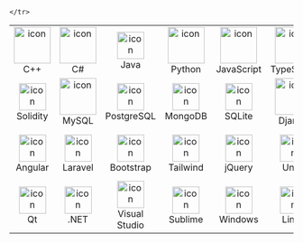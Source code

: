 <table align="center">
	<tr>
		<td align="center" width="96">
			<img src="https://techstack-generator.vercel.app/cpp-icon.svg" alt="icon" width="65" height="65" />
			<br>C++
		</td>
		<td align="center" width="96">
			<img src="https://techstack-generator.vercel.app/csharp-icon.svg" alt="icon" width="65" height="65" />
			<br>C#
		</td>
		<td align="center" width="96">
			<img src="https://skillicons.dev/icons?i=java" alt="icon" width="48" height="48" />
			<br>Java
		</td>
		<td align="center" width="96">
			<a href="#macropower-tech">
				<img src="https://techstack-generator.vercel.app/python-icon.svg" alt="icon" width="65" height="65" />
			</a>
			<br>Python
		</td>
		<td align="center" width="96">
			<img src="https://techstack-generator.vercel.app/js-icon.svg" alt="icon" width="65" height="65" />
			<br>JavaScript
		</td>
		<td align="center" width="96">
			<img src="https://techstack-generator.vercel.app/ts-icon.svg" alt="icon" width="65" height="65" />
			<br>TypeScript
		</td>
		<td align="center" width="96">
			<img src="https://skillicons.dev/icons?i=html" width="48" height="48" alt="icon" />
			<br>HTML5
		</td>
		<td align="center" width="96">
			<img src="https://skillicons.dev/icons?i=css" width="48" height="48" alt="icon" />
			<br>CSS
		</td>
		<td align="center" width="96">
			<img src="https://skillicons.dev/icons?i=php" width="48" height="48" alt="icon" />
			<br>PHP
		</td>
	</tr>
	<tr>
		<td align="center" width="96">
			<img src="https://skillicons.dev/icons?i=solidity" width="48" height="48" alt="icon" />
			<br>Solidity
		</td>
		<td align="center" width="96">
			<img src="https://techstack-generator.vercel.app/mysql-icon.svg" alt="icon" width="65" height="65" />
			<br>MySQL
		</td>
		<td align="center" width="96">
			<img src="https://skillicons.dev/icons?i=postgres" width="48" height="48" alt="icon" />
			<br>PostgreSQL
		</td>
		<td align="center" width="96">
			<img src="https://skillicons.dev/icons?i=mongodb" width="48" height="48" alt="icon" />
			<br>MongoDB
		</td>
		<td align="center" width="96">
			<img src="https://skillicons.dev/icons?i=sqlite" width="48" height="48" alt="icon" />
			<br>SQLite
		</td>
		<td align="center" width="96">
			<img src="https://techstack-generator.vercel.app/django-icon.svg" alt="icon" width="65" height="65" />
			<br>Django
		</td>
		<td align="center" width="96">
			<img src="https://skillicons.dev/icons?i=flask" alt="icon" width="48" height="48" />
			<br>Flask
		</td>
		<td align="center" width="96">
			<img src="https://skillicons.dev/icons?i=nodejs" width="48" height="48" alt="icon" />
			<br>Nodejs
		</td>
		<td align="center" width="96">
			<img src="https://techstack-generator.vercel.app/react-icon.svg" alt="icon" width="65" height="65" />
			<br>React
		</td>
	</tr>
	<tr>
		<td align="center" width="96">
			<img src="https://skillicons.dev/icons?i=angular" width="48" height="48" alt="icon" />
			<br>Angular
		</td>
		<td align="center" width="96">
			<img src="https://skillicons.dev/icons?i=laravel" width="48" height="48" alt="icon" />
			<br>Laravel
		</td>
		<td align="center" width="96">
			<img src="https://skillicons.dev/icons?i=bootstrap" width="48" height="48" alt="icon" />
			<br>Bootstrap
		</td>
		<td align="center" width="96">
			<img src="https://skillicons.dev/icons?i=tailwind" width="48" height="48" alt="icon" />
			<br>Tailwind
		</td>
		<td align="center" width="96">
			<img src="https://skillicons.dev/icons?i=jquery" width="48" height="48" alt="icon" />
			<br>jQuery
		</td>
		<td align="center" width="96">
			<img src="https://skillicons.dev/icons?i=unity" width="48" height="48" alt="icon" />
			<br>Unity
		</td>
		<td align="center" width="96">
			<img src="https://techstack-generator.vercel.app/github-icon.svg" alt="icon" width="65" height="65" />
			<br>Github
		</td>
		<td align="center" width="96">
			<img src="https://user-images.githubusercontent.com/25181517/192108372-f71d70ac-7ae6-4c0d-8395-51d8870c2ef0.png"
				width="48" height="48" alt="Git" />
			<br>Git
		</td>
		<td align="center" width="96">
			<img src="https://skillicons.dev/icons?i=vscode" width="48" height="48" alt="icon" />
			<br>VsCode
		</td>
	</tr>
	<tr>
		<td align="center" width="96">
			<img src="https://skillicons.dev/icons?i=qt" width="48" height="48" alt="icon" />
			<br>Qt
		</td>
		<td align="center" width="96">
			<img src="https://skillicons.dev/icons?i=dotnet" width="48" height="48" alt="icon" />
			<br>.NET
		</td>
		<td align="center" width="96">
			<img src="https://skillicons.dev/icons?i=visualstudio" width="48" height="48" alt="icon" />
			<br>Visual Studio
		</td>
		<td align="center" width="96">
			<img src="https://skillicons.dev/icons?i=sublime" width="48" height="48" alt="icon" />
			<br>Sublime
		</td>
		<td align="center" width="96">
			<img src="https://skillicons.dev/icons?i=windows" width="48" height="48" alt="icon" />
			<br>Windows
		</td>
		<td align="center" width="96">
			<img src="https://skillicons.dev/icons?i=linux" width="48" height="48" alt="icon" />
			<br>Linux
		</td>
		<td align="center" width="96">
			<img src="https://skillicons.dev/icons?i=npm" width="48" height="48" alt="icon" />
			<br>NPM
		</td>
		<td align="center" width="96">
			<img src="https://skillicons.dev/icons?i=vite" width="48" height="48" alt="icon" />
			<br>Vite
		</td>
		<td align="center" width="96">
			<img src="https://skillicons.dev/icons?i=stackoverflow" width="48" height="48" alt="icon" />
			<br>Stack Overflow
		</td>

	</tr>
</table>